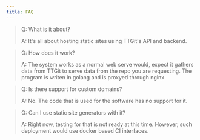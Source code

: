 ```yaml
---
title: FAQ
---
```


> Q: What is it about?
>
> A: It's all about hosting static sites using TTGit's API and backend.

> Q: How does it work?
>
> A: The system works as a normal web serve would, expect it gathers data from TTGit to serve data from the repo you are requesting. The program is writen in golang and is proxyed through nginx

> Q: Is there support for custom domains?
>
> A: No. The code that is used for the software has no support for it.

> Q: Can I use static site generators with it?
>
> A: Right now, testing for that is not ready at this time. However, such deployment would use docker based CI interfaces.